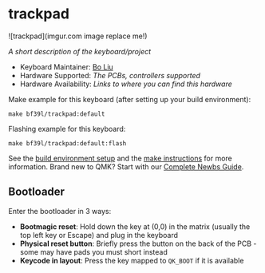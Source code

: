 # trackpad

![trackpad](imgur.com image replace me!)

*A short description of the keyboard/project*

* Keyboard Maintainer: [Bo Liu](https://github.com/bf39L)
* Hardware Supported: *The PCBs, controllers supported*
* Hardware Availability: *Links to where you can find this hardware*

Make example for this keyboard (after setting up your build environment):

    make bf39l/trackpad:default

Flashing example for this keyboard:

    make bf39l/trackpad:default:flash

See the [build environment setup](https://docs.qmk.fm/#/getting_started_build_tools) and the [make instructions](https://docs.qmk.fm/#/getting_started_make_guide) for more information. Brand new to QMK? Start with our [Complete Newbs Guide](https://docs.qmk.fm/#/newbs).

## Bootloader

Enter the bootloader in 3 ways:

* **Bootmagic reset**: Hold down the key at (0,0) in the matrix (usually the top left key or Escape) and plug in the keyboard
* **Physical reset button**: Briefly press the button on the back of the PCB - some may have pads you must short instead
* **Keycode in layout**: Press the key mapped to `QK_BOOT` if it is available
